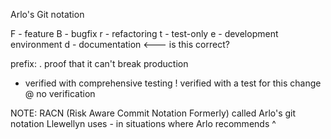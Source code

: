 Arlo's Git notation

F - feature
B - bugfix
r - refactoring
t - test-only
e - development environment
d - documentation   <--- is this correct? 

prefix:
. proof that it can't break production
- verified with comprehensive testing
! verified with a test for this change
@ no verification

NOTE:
RACN (Risk Aware Commit Notation Formerly) called Arlo's git notation 
Llewellyn uses - in situations where  Arlo recommends ^
